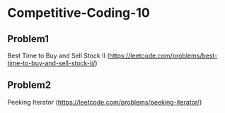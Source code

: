 # Competitive-Coding-10

## Problem1 
Best Time to Buy and Sell Stock II (https://leetcode.com/problems/best-time-to-buy-and-sell-stock-ii/)



## Problem2
Peeking Iterator (https://leetcode.com/problems/peeking-iterator/)

